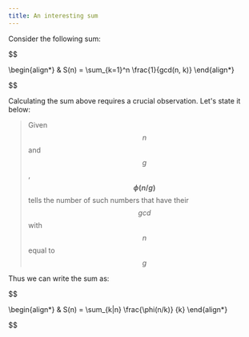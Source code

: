 ```yaml
---
title: An interesting sum
---
```


Consider the following sum:

$$

\begin{align*}
    & S(n) = \sum_{k=1}^n \frac{1}{gcd(n, k)}
\end{align*}

$$

Calculating the sum above requires a crucial observation. Let's state it below:

> Given $$n$$ and $$g$$, **$$\phi(n/g)$$** tells the number of such numbers that have their $$gcd$$ with $$n$$ equal to $$g$$

Thus we can write the sum as:

$$

\begin{align*}
    & S(n) = \sum_{k|n} \frac{\phi(n/k)} {k}
\end{align*}

$$
